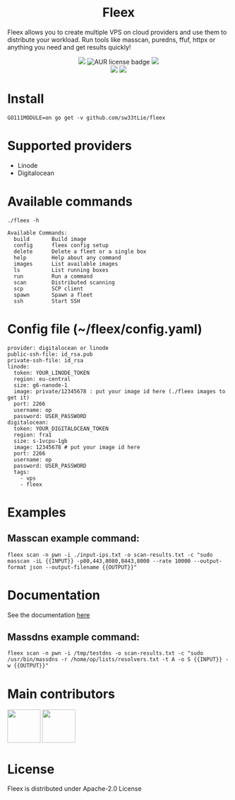 <h1 align="center">
  <br>
  Fleex
</h1>


Fleex allows you to create multiple VPS on cloud providers and use them to distribute your workload. Run tools like masscan, puredns, ffuf, httpx or anything you need and get results quickly!

<p align="center">
<a href="https://github.com/sw33tLie/fleex/issues"><img src="https://img.shields.io/badge/contributions-welcome-blue.svg?style=flat"></a>
<img alt="AUR license badge" src="https://img.shields.io/badge/license-Apache-blue">
<a href="https://github.com/sw33tLie/fleex/releases"><img src="https://img.shields.io/github/release/sw33tLie/fleex"></a>
<br>
<a href="https://twitter.com/sw33tLie"><img src="https://img.shields.io/twitter/follow/sw33tLie.svg?logo=twitter"></a>
<a href="https://twitter.com/xm1k3_"><img src="https://img.shields.io/twitter/follow/xm1k3_.svg?logo=twitter"></a>
</p>

# Install 
```
GO111MODULE=on go get -v github.com/sw33tLie/fleex
```

# Supported providers
- Linode
- Digitalocean

# Available commands
```
./fleex -h

Available Commands:
  build       Build image
  config      fleex config setup
  delete      Delete a fleet or a single box
  help        Help about any command
  images      List available images
  ls          List running boxes
  run         Run a command
  scan        Distributed scanning
  scp         SCP client
  spawn       Spawn a fleet
  ssh         Start SSH

```

# Config file (~/fleex/config.yaml)

```
provider: digitalocean or linode
public-ssh-file: id_rsa.pub
private-ssh-file: id_rsa
linode:
  token: YOUR_LINODE_TOKEN
  region: eu-central
  size: g6-nanode-1
  image: private/12345678 : put your image id here (./fleex images to get it)
  port: 2266
  username: op
  password: USER_PASSWORD
digitalocean:
  token: YOUR_DIGITALOCEAN_TOKEN
  region: fra1
  size: s-1vcpu-1gb
  image: 12345678 # put your image id here
  port: 2266
  username: op
  password: USER_PASSWORD
  tags:
    - vps
    - fleex

```

# Examples
## Masscan example command: 
```
fleex scan -n pwn -i ./input-ips.txt -o scan-results.txt -c "sudo masscan -iL {{INPUT}} -p80,443,8080,8443,8000 --rate 10000 --output-format json --output-filename {{OUTPUT}}"
```

# Documentation

See the documentation [here]()

## Massdns example command:
```
fleex scan -n pwn -i /tmp/testdns -o scan-results.txt -c "sudo /usr/bin/massdns -r /home/op/lists/resolvers.txt -t A -o S {{INPUT}} -w {{OUTPUT}}"
```

# Main contributors
<a href="https://github.com/sw33tLie"><img width="75px;" src="https://avatars.githubusercontent.com/u/47645560?v=4"></a>
<a href="https://github.com/xm1k3"><img  width="75px;" src="https://avatars.githubusercontent.com/u/73166077?v=4?s=100"></a>

# License
Fleex is distributed under Apache-2.0 License